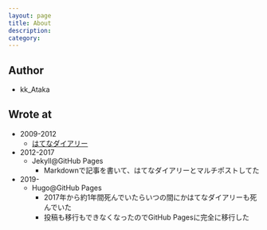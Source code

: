 ```yaml
---
layout: page
title: About
description: 
category: 
---
```


## Author

- kk_Ataka

## Wrote at

- 2009-2012
  - [はてなダイアリー](http://d.hatena.ne.jp/kk_Ataka/)
- 2012-2017
    - Jekyll@GitHub Pages
        - Markdownで記事を書いて、はてなダイアリーとマルチポストしてた
- 2019-
    - Hugo@GitHub Pages
        - 2017年から約1年間死んでいたらいつの間にかはてなダイアリーも死んでいた
        - 投稿も移行もできなくなったのでGitHub Pagesに完全に移行した
